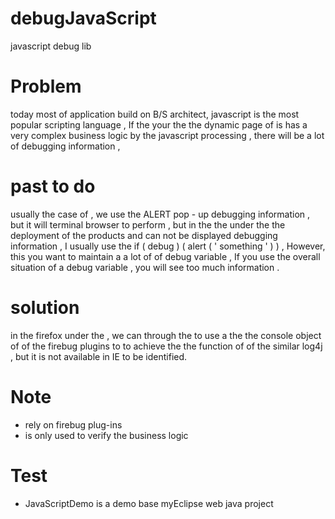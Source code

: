 debugJavaScript
===============

javascript debug lib

Problem
==========
today most of application build on B/S architect, javascript is the most popular scripting language , 
If the your the the dynamic page of is has a very complex business logic by the javascript processing , 
there will be a lot of debugging information ,

past to do
==========
usually the case of , we use the ALERT pop - up debugging information , 
but it will terminal browser to perform , but in the the under the the deployment of the products and can not be displayed debugging information , 
I usually use the if ( debug ) ( alert ( ' something ' ) ) , However, this you want to maintain a a lot of of debug variable ,
If you use the overall situation of a debug variable , you will see too much information . 

solution
==========
in the firefox under the , we can through the to use a the the console object of of the firebug plugins 
to to achieve the the function of of the similar log4j , but it is not available in IE to be identified.

Note
==========
- rely on firebug plug-ins 
- is only used to verify the business logic

Test
=========
- JavaScriptDemo is a demo base myEclipse web java project

